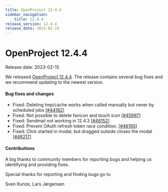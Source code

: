 ```yaml
---
title: OpenProject 12.4.4
sidebar_navigation:
    title: 12.4.4
release_version: 12.4.4
release_date: 2023-02-15
---
```


# OpenProject 12.4.4

Release date: 2023-02-15

We released [OpenProject 12.4.4](https://community.openproject.com/versions/1623).
The release contains several bug fixes and we recommend updating to the newest version.

<!--more-->
#### Bug fixes and changes

- Fixed: Deleting tmp/cache works when called manually but never by scheduled jobs \[[#44182](https://community.openproject.com/wp/44182)\]
- Fixed: Not possible to delete favicon and touch icon \[[#45997](https://community.openproject.com/wp/45997)\]
- Fixed: Sendmail not working in 12.4.3 \[[#46152](https://community.openproject.com/wp/46152)\]
- Fixed: Prevent OAuth refresh token race condition. \[[#46195](https://community.openproject.com/wp/46195)\]
- Fixed: Click started in modal, but dragged outside closes the modal \[[#46217](https://community.openproject.com/wp/46217)\]

#### Contributions
A big thanks to community members for reporting bugs and helping us identifying and providing fixes.

Special thanks for reporting and finding bugs go to

Sven Kunze, Lars Jørgensen
